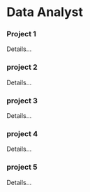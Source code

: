 # Data Analyst 

### Project 1 
Details...

### project 2
Details...

### project 3
Details...

### project 4
Details...

### project 5
Details...
